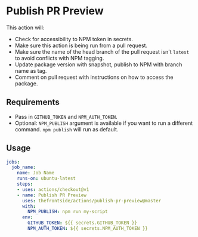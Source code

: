 # Publish PR Preview
This action will:
- Check for accessibility to NPM token in secrets.
- Make sure this action is being run from a pull request.
- Make sure the name of the head branch of the pull request isn't `latest` to avoid conflicts with NPM tagging.
- Update package version with snapshot, publish to NPM with branch name as tag.
- Comment on pull request with instructions on how to access the package.

## Requirements
- Pass in `GITHUB_TOKEN` and `NPM_AUTH_TOKEN`.
- Optional: `NPM_PUBLISH` argument is available if you want to run a different command. `npm publish` will run as default.

## Usage
```yaml
jobs:
  job_name:
    name: Job Name
    runs-on: ubuntu-latest
    steps:
    - uses: actions/checkout@v1
    - name: Publish PR Preview
      uses: thefrontside/actions/publish-pr-preview@master
      with:
        NPM_PUBLISH: npm run my-script
      env:
        GITHUB_TOKEN: ${{ secrets.GITHUB_TOKEN }}
        NPM_AUTH_TOKEN: ${{ secrets.NPM_AUTH_TOKEN }}
```
